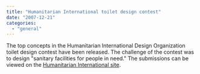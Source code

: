 ```yaml
---
title: "Humanitarian International toilet design contest"
date: "2007-12-21"
categories: 
  - "general"
---
```


The top concepts in the Humanitarian International Design Organization toilet design contest have been released. The challenge of the contest was to design "sanitary facilities for people in need." The submissions can be viewed on the [Humanitarian International site](http://www.humanidesign.org/contesttoilets1.html).
